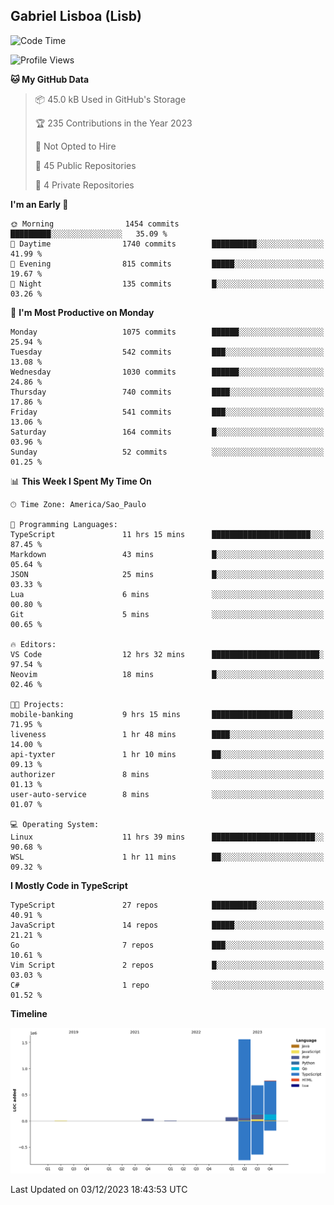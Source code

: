 ## Gabriel Lisboa (Lisb)

<!--START_SECTION:waka-->
![Code Time](http://img.shields.io/badge/Code%20Time-350%20hrs-blue)

![Profile Views](http://img.shields.io/badge/Profile%20Views-0-blue)

**🐱 My GitHub Data** 

> 📦 45.0 kB Used in GitHub's Storage 
 > 
> 🏆 235 Contributions in the Year 2023
 > 
> 🚫 Not Opted to Hire
 > 
> 📜 45 Public Repositories 
 > 
> 🔑 4 Private Repositories 
 > 
**I'm an Early 🐤** 

```text
🌞 Morning                1454 commits        █████████░░░░░░░░░░░░░░░░   35.09 % 
🌆 Daytime                1740 commits        ██████████░░░░░░░░░░░░░░░   41.99 % 
🌃 Evening                815 commits         █████░░░░░░░░░░░░░░░░░░░░   19.67 % 
🌙 Night                  135 commits         █░░░░░░░░░░░░░░░░░░░░░░░░   03.26 % 
```
📅 **I'm Most Productive on Monday** 

```text
Monday                   1075 commits        ██████░░░░░░░░░░░░░░░░░░░   25.94 % 
Tuesday                  542 commits         ███░░░░░░░░░░░░░░░░░░░░░░   13.08 % 
Wednesday                1030 commits        ██████░░░░░░░░░░░░░░░░░░░   24.86 % 
Thursday                 740 commits         ████░░░░░░░░░░░░░░░░░░░░░   17.86 % 
Friday                   541 commits         ███░░░░░░░░░░░░░░░░░░░░░░   13.06 % 
Saturday                 164 commits         █░░░░░░░░░░░░░░░░░░░░░░░░   03.96 % 
Sunday                   52 commits          ░░░░░░░░░░░░░░░░░░░░░░░░░   01.25 % 
```


📊 **This Week I Spent My Time On** 

```text
🕑︎ Time Zone: America/Sao_Paulo

💬 Programming Languages: 
TypeScript               11 hrs 15 mins      ██████████████████████░░░   87.45 % 
Markdown                 43 mins             █░░░░░░░░░░░░░░░░░░░░░░░░   05.64 % 
JSON                     25 mins             █░░░░░░░░░░░░░░░░░░░░░░░░   03.33 % 
Lua                      6 mins              ░░░░░░░░░░░░░░░░░░░░░░░░░   00.80 % 
Git                      5 mins              ░░░░░░░░░░░░░░░░░░░░░░░░░   00.65 % 

🔥 Editors: 
VS Code                  12 hrs 32 mins      ████████████████████████░   97.54 % 
Neovim                   18 mins             █░░░░░░░░░░░░░░░░░░░░░░░░   02.46 % 

🐱‍💻 Projects: 
mobile-banking           9 hrs 15 mins       ██████████████████░░░░░░░   71.95 % 
liveness                 1 hr 48 mins        ████░░░░░░░░░░░░░░░░░░░░░   14.00 % 
api-tyxter               1 hr 10 mins        ██░░░░░░░░░░░░░░░░░░░░░░░   09.13 % 
authorizer               8 mins              ░░░░░░░░░░░░░░░░░░░░░░░░░   01.13 % 
user-auto-service        8 mins              ░░░░░░░░░░░░░░░░░░░░░░░░░   01.07 % 

💻 Operating System: 
Linux                    11 hrs 39 mins      ███████████████████████░░   90.68 % 
WSL                      1 hr 11 mins        ██░░░░░░░░░░░░░░░░░░░░░░░   09.32 % 
```

**I Mostly Code in TypeScript** 

```text
TypeScript               27 repos            ██████████░░░░░░░░░░░░░░░   40.91 % 
JavaScript               14 repos            █████░░░░░░░░░░░░░░░░░░░░   21.21 % 
Go                       7 repos             ███░░░░░░░░░░░░░░░░░░░░░░   10.61 % 
Vim Script               2 repos             █░░░░░░░░░░░░░░░░░░░░░░░░   03.03 % 
C#                       1 repo              ░░░░░░░░░░░░░░░░░░░░░░░░░   01.52 % 
```



**Timeline**

![Lines of Code chart](https://raw.githubusercontent.com/tenlisboa/tenlisboa/main/assets/bar_graph.png)


 Last Updated on 03/12/2023 18:43:53 UTC
<!--END_SECTION:waka-->
